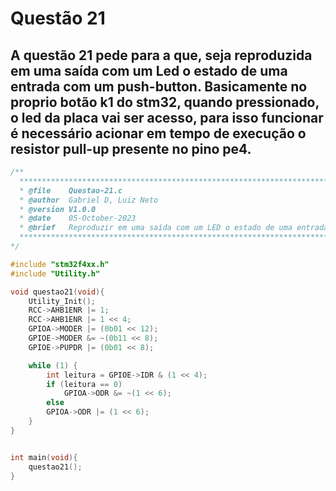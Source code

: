 # Questão 21

## A questão 21 pede para a que, seja reproduzida em uma saída com um Led o estado de uma entrada com um push-button. Basicamente no proprio botão k1 do stm32, quando pressionado, o led da placa vai ser acesso, para isso funcionar é necessário acionar em tempo de execução o resistor pull-up presente no pino pe4.

````C 
/**
  *****************************************************************************************
  * @file    Questao-21.c 
  * @author  Gabriel D, Luiz Neto 
  * @version V1.0.0
  * @date    05-October-2023
  * @brief   Reproduzir em uma saída com um LED o estado de uma entrada com um push-button
  *****************************************************************************************
*/

#include "stm32f4xx.h"
#include "Utility.h"

void questao21(void){
	Utility_Init();
	RCC->AHB1ENR |= 1;
	RCC->AHB1ENR |= 1 << 4;
	GPIOA->MODER |= (0b01 << 12);
	GPIOE->MODER &= ~(0b11 << 8);
	GPIOE->PUPDR |= (0b01 << 8);

	while (1) {
		int leitura = GPIOE->IDR & (1 << 4);
		if (leitura == 0)
			GPIOA->ODR &= ~(1 << 6);
		else
		GPIOA->ODR |= (1 << 6);
	}
}


int main(void){
    questao21();
}
````
